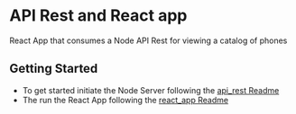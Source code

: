 # API Rest and React app

React App that consumes a Node API Rest for viewing a catalog of phones

## Getting Started

* To get started initiate the Node Server following the [api_rest Readme](https://github.com/iuraya/phone_catalog/tree/master/api_rest)
* The run the React App following the [react_app Readme](https://github.com/iuraya/phone_catalog/tree/master/react_app)
